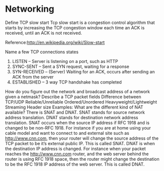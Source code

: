 # Networking

Define TCP slow start
Tcp slow start is a congestion control algorithm that starts by increasing the TCP congestion window each time an ACK is received, until an ACK is not received.

Reference:http://en.wikipedia.org/wiki/Slow-start

Name a few TCP connections states
1) LISTEN – Server is listening on a port, such as HTTP
2) SYNC-SENT – Sent a SYN request, waiting for a response
3) SYN-RECEIVED – (Server) Waiting for an ACK, occurs after sending an ACK from the server
4) ESTABLISHED – 3 way TCP handshake has completed


How do you figure out the network and broadcast address of a network given a netmask?
Describe a TCP packet fields
Difference between TCP/UDP
Reliable/Unreliable
Ordered/Unordered
Heavyweight/Lightweight
Streaming
Header size
Examples:
What are the different kind of NAT available?
There is SNAT and DNAT. SNAT stands for source network address translation. DNAT stands for destination network address translation. SNAT occurs when the source IP address if RFC 1918 and is changed to be non-RFC 1918. For instance if you are at home using your cable model and want to connect to and external site such as http://www.cnn.com, then your router will change the source address of the TCP packet to be it’s external public IP. This is called SNAT. DNAT is when the destination IP address is changed. For instance when your packet reaches the http://www.cnn.com router, and the web server behind the router is using RFC 1918 space, then the router might change the destination to be the RFC 1918 IP address of the web server. This is called DNAT.